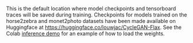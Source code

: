 This is the default location where model checkpoints and tensorboard traces will be saved during training. Checkpoints for models trained on the horse2zebra and monet2photo datasets have been made available on Huggingface at https://huggingface.co/louwjac/CycleGAN-Flax. 
See the Colab [inference demo](https://colab.research.google.com/github/louwjac/CycleGAN-Flax/blob/main/notebooks/inference.ipynb) for an example of how to load the weights. 
